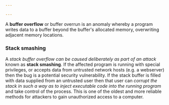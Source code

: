 ```yaml
---

---
```


 A **buffer overflow** or buffer overrun is an anomaly whereby a program writes data to a buffer beyond the buffer's allocated memory, overwriting adjacent memory locations.

### Stack smashing

A *stack buffer overflow can be caused deliberately as part of an attack* known as **stack smashing**. If the affected program is running with special privileges, or accepts data from untrusted network hosts (e.g. a webserver) then the bug is a potential security vulnerability. If the stack buffer is filled with data supplied from an untrusted user then that user can *corrupt the stack in such a way as to inject executable code into the running program* and take control of the process. This is one of the oldest and more reliable methods for attackers to gain unauthorized access to a computer.